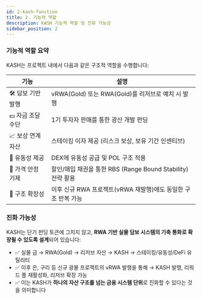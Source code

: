 ```yaml
---
id: 2-kash-function
title: 2. 기능적 역할
description: KASH 기능적 역할 및 진화 가능성
sidebar_position: 2
---
```


### 기능적 역할 요약

KASH는 프로젝트 내에서 다음과 같은 구조적 역할을 수행합니다:

| **기능** | **설명** |
| --- | --- |
| 🛠 담보 기반 발행 | vRWA(Gold) 또는 RWA(Gold)를 리저브로 예치 시 발행 |
| 💵 자금 조달 수단 | 1기 투자자 판매를 통한 광산 개발 펀딩 |
| 📈 보상 연계 자산 | 스테이킹 이자 제공 (리스크 보상, 보유 기간 인센티브) |
| 🔄 유동성 제공 | DEX에 유동성 공급 및 POL 구조 적용 |
| 🔐 가격 안정 기제 | 할인/매입 채권을 통한 RBS (Range Bound Stability) 전략 활용 |
| 🌉 구조 확장성 | 이후 신규 RWA 프로젝트(vRWA 재발행)에도 동일한 구조 반복 가능 |

### 진화 가능성

KASH는 단기 펀딩 토큰에 그치지 않고,
**RWA 기반 실물 담보 시스템의 기축 통화로 확장될 수 있도록 설계**되어 있습니다:

- ✅ 실물 금 → RWA(Gold) → 리저브 자산 → KASH → 스테이킹/유동성/DeFi 유틸리티
- ✅ 이후 은, 구리 등 신규 광물 프로젝트의 vRWA 발행을 통해
    → KASH 발행, 리워드 풀 재활성화, 리저브 확장 가능
- ✅ 이는 KASH가 **하나의 자산 구조를 넘는 금융 시스템 단위**로 진화할 수 있다는 것을 의미합니다